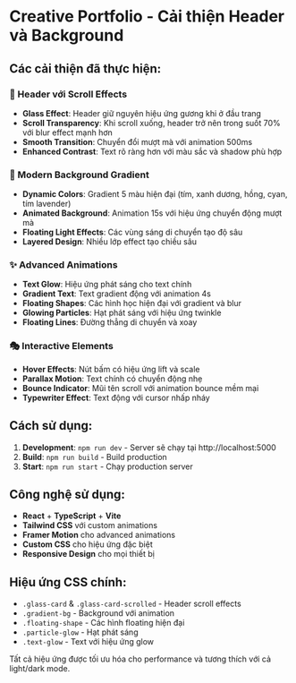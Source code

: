 # Creative Portfolio - Cải thiện Header và Background

## Các cải thiện đã thực hiện:

### 🎨 Header với Scroll Effects
- **Glass Effect**: Header giữ nguyên hiệu ứng gương khi ở đầu trang
- **Scroll Transparency**: Khi scroll xuống, header trở nên trong suốt 70% với blur effect mạnh hơn
- **Smooth Transition**: Chuyển đổi mượt mà với animation 500ms
- **Enhanced Contrast**: Text rõ ràng hơn với màu sắc và shadow phù hợp

### 🌈 Modern Background Gradient
- **Dynamic Colors**: Gradient 5 màu hiện đại (tím, xanh dương, hồng, cyan, tím lavender)
- **Animated Background**: Animation 15s với hiệu ứng chuyển động mượt mà
- **Floating Light Effects**: Các vùng sáng di chuyển tạo độ sâu
- **Layered Design**: Nhiều lớp effect tạo chiều sâu

### ✨ Advanced Animations
- **Text Glow**: Hiệu ứng phát sáng cho text chính
- **Gradient Text**: Text gradient động với animation 4s
- **Floating Shapes**: Các hình học hiện đại với gradient và blur
- **Glowing Particles**: Hạt phát sáng với hiệu ứng twinkle
- **Floating Lines**: Đường thẳng di chuyển và xoay

### 🎭 Interactive Elements
- **Hover Effects**: Nút bấm có hiệu ứng lift và scale
- **Parallax Motion**: Text chính có chuyển động nhẹ
- **Bounce Indicator**: Mũi tên scroll với animation bounce mềm mại
- **Typewriter Effect**: Text động với cursor nhấp nháy

## Cách sử dụng:

1. **Development**: `npm run dev` - Server sẽ chạy tại http://localhost:5000
2. **Build**: `npm run build` - Build production
3. **Start**: `npm run start` - Chạy production server

## Công nghệ sử dụng:

- **React** + **TypeScript** + **Vite**
- **Tailwind CSS** với custom animations
- **Framer Motion** cho advanced animations  
- **Custom CSS** cho hiệu ứng đặc biệt
- **Responsive Design** cho mọi thiết bị

## Hiệu ứng CSS chính:

- `.glass-card` & `.glass-card-scrolled` - Header scroll effects
- `.gradient-bg` - Background với animation
- `.floating-shape` - Các hình floating hiện đại
- `.particle-glow` - Hạt phát sáng
- `.text-glow` - Text với hiệu ứng glow

Tất cả hiệu ứng được tối ưu hóa cho performance và tương thích với cả light/dark mode.
